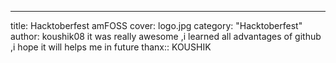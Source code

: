 ---
title: Hacktoberfest amFOSS
cover: logo.jpg
category: "Hacktoberfest"
author: koushik08
it was really awesome ,i learned all advantages of  github ,i hope it will helps me in future thanx::
KOUSHIK
